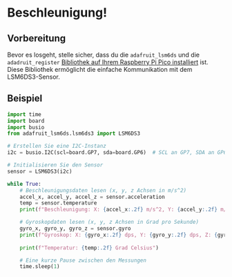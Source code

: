 # Beschleunigung!

## Vorbereitung

Bevor es losgeht, stelle sicher, dass du die `adafruit_lsm6ds` und die `adadruit_register` [Bibliothek auf Ihrem Raspberry Pi Pico installiert](python-libraries.md) ist. Diese Bibliothek ermöglicht die einfache Kommunikation mit dem LSM6DS3-Sensor.&#x20;



## Beispiel

```python
import time
import board
import busio
from adafruit_lsm6ds.lsm6ds3 import LSM6DS3

# Erstellen Sie eine I2C-Instanz
i2c = busio.I2C(scl=board.GP7, sda=board.GP6)  # SCL an GP7, SDA an GP6

# Initialisieren Sie den Sensor
sensor = LSM6DS3(i2c)

while True:
    # Beschleunigungsdaten lesen (x, y, z Achsen in m/s^2)
    accel_x, accel_y, accel_z = sensor.acceleration
    temp = sensor.temperature
    print(f"Beschleunigung: X: {accel_x:.2f} m/s^2, Y: {accel_y:.2f} m/s^2, Z: {accel_z:.2f} m/s^2")

    # Gyroskopdaten lesen (x, y, z Achsen in Grad pro Sekunde)
    gyro_x, gyro_y, gyro_z = sensor.gyro
    print(f"Gyroskop: X: {gyro_x:.2f} dps, Y: {gyro_y:.2f} dps, Z: {gyro_z:.2f} dps")
    
    print(f"Temperatur: {temp:.2f} Grad Celsius")

    # Eine kurze Pause zwischen den Messungen
    time.sleep(1)
```


